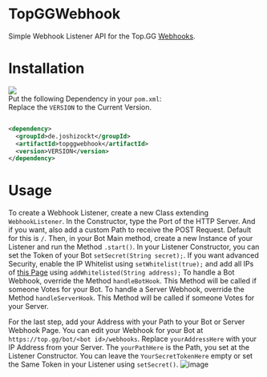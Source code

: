 # TopGGWebhook

Simple Webhook Listener API for the Top.GG [Webhooks](https://docs.top.gg/resources/webhooks/).

# Installation
<a alt="Version:"><img src="https://img.shields.io/github/v/release/JoshiCodes/TopGGWebhook"></a><br>
Put the following Dependency in your `pom.xml`:<br>
Replace the `VERSION` to the Current Version.
```xml

<dependency>
  <groupId>de.joshizockt</groupId>
  <artifactId>topggwebhook</artifactId>
  <version>VERSION</version>
</dependency>

```

# Usage
To create a Webhook Listener, create a new Class extending `WebhookListener`.
In the Constructor, type the Port of the HTTP Server. And if you want, also add a custom Path to receive the POST Request. Default for this is `/`.
Then, in your Bot Main method, create a new Instance of your Listener and run the Method `.start()`.
In your Listener Constructor, you can set the Token of your Bot `setSecret(String secret);`.
If you want advanced Security, enable the IP Whitelist using `setWhitelist(true);` and add all IPs of [this Page](https://docs.top.gg/resources/webhooks/#security) using `addWhitelisted(String address);`
To handle a Bot Webhook, override the Method `handleBotHook`. This Method will be called if someone Votes for your Bot.
To handle a Server Webhook, override the Method `handleServerHook`. This Method will be called if someone Votes for your Server.

For the last step, add your Address with your Path to your Bot or Server Webhook Page. You can edit your Webhook for your Bot at `https://top.gg/bot/<bot id>/webhooks`.
Replace `yourAddressHere` with your IP Address from your Server. The `yourPathHere` is the Path, you set at the Listener Constructor.
You can leave the `YourSecretTokenHere` empty or set the Same Token in your Listener using `setSecret()`.
![image](https://user-images.githubusercontent.com/55353244/132097412-8c92421a-5587-4ade-96dc-2e78b1579101.png)
